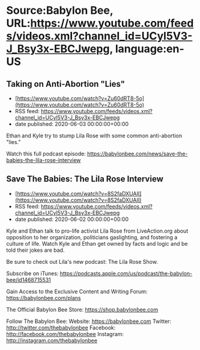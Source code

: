# Source:Babylon Bee, URL:https://www.youtube.com/feeds/videos.xml?channel_id=UCyl5V3-J_Bsy3x-EBCJwepg, language:en-US

## Taking on Anti-Abortion "Lies"
 - [https://www.youtube.com/watch?v=Zu60dRT8-5o](https://www.youtube.com/watch?v=Zu60dRT8-5o)
 - RSS feed: https://www.youtube.com/feeds/videos.xml?channel_id=UCyl5V3-J_Bsy3x-EBCJwepg
 - date published: 2020-06-03 00:00:00+00:00

Ethan and Kyle try to stump Lila Rose with some common anti-abortion "lies." 

Watch this full podcast episode: https://babylonbee.com/news/save-the-babies-the-lila-rose-interview

## Save The Babies: The Lila Rose Interview
 - [https://www.youtube.com/watch?v=8S2faDXUAII](https://www.youtube.com/watch?v=8S2faDXUAII)
 - RSS feed: https://www.youtube.com/feeds/videos.xml?channel_id=UCyl5V3-J_Bsy3x-EBCJwepg
 - date published: 2020-06-02 00:00:00+00:00

Kyle and Ethan talk to pro-life activist Lila Rose from LiveAction.org about opposition to her organization, politicians gaslighting, and fostering a culture of life. Watch Kyle and Ethan get owned by facts and logic and be told their jokes are bad.

Be sure to check out Lila's new podcast: The Lila Rose Show.

Subscribe on iTunes: https://podcasts.apple.com/us/podcast/the-babylon-bee/id1468715531

Gain Access to the Exclusive Content and Writing Forum: https://babylonbee.com/plans

The Official Babylon Bee Store: https://shop.babylonbee.com

Follow The Babylon Bee:
Website: https://babylonbee.com
Twitter: http://twitter.com/thebabylonbee
Facebook: http://facebook.com/thebabylonbee
Instagram: http://instagram.com/thebabylonbee

